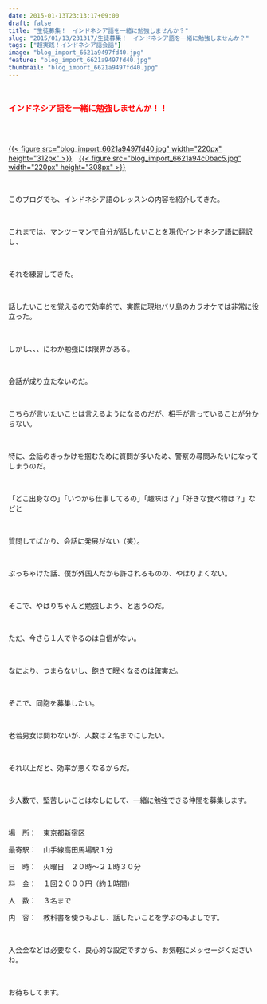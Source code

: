 ```yaml
---
date: 2015-01-13T23:13:17+09:00
draft: false
title: "生徒募集！　インドネシア語を一緒に勉強しませんか？"
slug: "2015/01/13/231317/生徒募集！　インドネシア語を一緒に勉強しませんか？"
tags: ["超実践！インドネシア語会話"]
image: "blog_import_6621a9497fd40.jpg"
feature: "blog_import_6621a9497fd40.jpg"
thumbnail: "blog_import_6621a9497fd40.jpg"
---
```

<br/><p><font color="#ff0000" size="3"><strong>インドネシア語を一緒に勉強しませんか！！</strong></font></p><br/><p><br/><a href="blog_import_6621a94ab0ebb.jpg">{{< figure src="blog_import_6621a9497fd40.jpg" width="220px" height="312px" >}}</a>　<a href="blog_import_6621a94d595ae.jpg">{{< figure src="blog_import_6621a94c0bac5.jpg" width="220px" height="308px" >}}</a><br/></p><br/><p>このブログでも、インドネシア語のレッスンの内容を紹介してきた。</p><br/><p>これまでは、マンツーマンで自分が話したいことを現代インドネシア語に翻訳し、</p><br/><p>それを練習してきた。</p><br/><p>話したいことを覚えるので効率的で、実際に現地バリ島のカラオケでは非常に役立った。</p><br/><p>しかし、、、にわか勉強には限界がある。</p><br/><p>会話が成り立たないのだ。</p><br/><p>こちらが言いたいことは言えるようになるのだが、相手が言っていることが分からない。</p><br/><p>特に、会話のきっかけを掴むために質問が多いため、警察の尋問みたいになってしまうのだ。</p><br/><p>「どこ出身なの」「いつから仕事してるの」「趣味は？」「好きな食べ物は？」などと</p><br/><p>質問してばかり、会話に発展がない（笑）。</p><br/><p>ぶっちゃけた話、僕が外国人だから許されるものの、やはりよくない。</p><br/><p>そこで、やはりちゃんと勉強しよう、と思うのだ。</p><br/><p>ただ、今さら１人でやるのは自信がない。</p><br/><p>なにより、つまらないし、飽きて眠くなるのは確実だ。</p><br/><p>そこで、同胞を募集したい。</p><br/><p>老若男女は問わないが、人数は２名までにしたい。</p><br/><p>それ以上だと、効率が悪くなるからだ。</p><br/><p>少人数で、堅苦しいことはなしにして、一緒に勉強できる仲間を募集します。</p><br/><p>場　所：　東京都新宿区<br/></p><p>最寄駅：　山手線高田馬場駅１分<br/></p><p>日　時：　火曜日　２０時～２１時３０分<br/></p><p>料　金：　１回２０００円（約１時間）<br/></p><p>人　数：　３名まで<br/></p><p>内　容：　教科書を使うもよし、話したいことを学ぶのもよしです。</p><br/><p>入会金などは必要なく、良心的な設定ですから、お気軽にメッセージくださいね。</p><br/><p>お待ちしてます。<br/></p><br/><br/>

